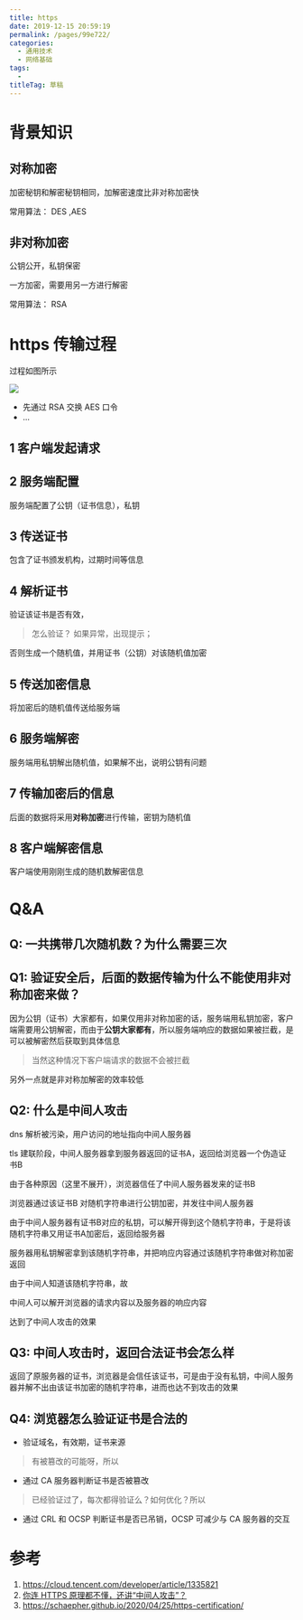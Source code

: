 ```yaml
---
title: https
date: 2019-12-15 20:59:19
permalink: /pages/99e722/
categories: 
  - 通用技术
  - 网络基础
tags: 
  - 
titleTag: 草稿
---
```

# 背景知识

## 对称加密

加密秘钥和解密秘钥相同，加解密速度比非对称加密快

常用算法： DES ,AES

## 非对称加密

公钥公开，私钥保密

一方加密，需要用另一方进行解密

常用算法： RSA

# https 传输过程

过程如图所示

![](https://upload-images.jianshu.io/upload_images/16796915-df1c6921f2c14805.png?imageMogr2/auto-orient/strip%7CimageView2/2/w/1240)

- 先通过 RSA 交换 AES 口令
- ...

## 1 客户端发起请求

## 2 服务端配置

服务端配置了公钥（证书信息），私钥

## 3 传送证书

包含了证书颁发机构，过期时间等信息

## 4 解析证书

验证该证书是否有效，
> 怎么验证？
如果异常，出现提示；

否则生成一个随机值，并用证书（公钥）对该随机值加密

## 5 传送加密信息

将加密后的随机值传送给服务端

## 6 服务端解密

服务端用私钥解出随机值，如果解不出，说明公钥有问题

## 7 传输加密后的信息

后面的数据将采用**对称加密**进行传输，密钥为随机值
## 8 客户端解密信息

客户端使用刚刚生成的随机数解密信息
# Q&A

## Q: 一共携带几次随机数？为什么需要三次

## Q1: 验证安全后，后面的数据传输为什么不能使用非对称加密来做？

因为公钥（证书）大家都有，如果仅用非对称加密的话，服务端用私钥加密，客户端需要用公钥解密，而由于**公钥大家都有**，所以服务端响应的数据如果被拦截，是可以被解密然后获取到具体信息
> 当然这种情况下客户端请求的数据不会被拦截

另外一点就是非对称加解密的效率较低

## Q2: 什么是中间人攻击

dns 解析被污染，用户访问的地址指向中间人服务器

tls 建联阶段，中间人服务器拿到服务器返回的证书A，返回给浏览器一个伪造证书B

由于各种原因（这里不展开），浏览器信任了中间人服务器发来的证书B

浏览器通过该证书B 对随机字符串进行公钥加密，并发往中间人服务器

由于中间人服务器有证书B对应的私钥，可以解开得到这个随机字符串，于是将该随机字符串又用证书A加密后，返回给服务器

服务器用私钥解密拿到该随机字符串，并把响应内容通过该随机字符串做对称加密返回

由于中间人知道该随机字符串，故

中间人可以解开浏览器的请求内容以及服务器的响应内容

达到了中间人攻击的效果

## Q3: 中间人攻击时，返回合法证书会怎么样

返回了原服务器的证书，浏览器是会信任该证书，可是由于没有私钥，中间人服务器并解不出由该证书加密的随机字符串，进而也达不到攻击的效果

## Q4: 浏览器怎么验证证书是合法的


- 验证域名，有效期，证书来源
> 有被篡改的可能呀，所以
- 通过 CA 服务器判断证书是否被篡改
> 已经验证过了，每次都得验证么？如何优化？所以
- 通过 CRL 和 OCSP 判断证书是否已吊销，OCSP 可减少与 CA 服务器的交互



# 参考

1. https://cloud.tencent.com/developer/article/1335821
2. [你连 HTTPS 原理都不懂，还讲“中间人攻击”？](https://mp.weixin.qq.com/s/PzgkDyKZPB0rFK90ebT5ow)
3. https://schaepher.github.io/2020/04/25/https-certification/